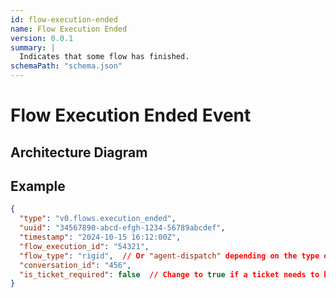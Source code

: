 ```yaml
---
id: flow-execution-ended
name: Flow Execution Ended
version: 0.0.1
summary: |
  Indicates that some flow has finished.
schemaPath: "schema.json"
---
```

# Flow Execution Ended Event

## Architecture Diagram

<NodeGraph />

<SchemaViewer file="schema.json" title="JSON Schema" maxHeight="500" />

## Example

```json title="Message Example"
{
  "type": "v0.flows.execution_ended",
  "uuid": "34567890-abcd-efgh-1234-56789abcdef",
  "timestamp": "2024-10-15 16:12:00Z",
  "flow_execution_id": "54321",
  "flow_type": "rigid",  // Or "agent-dispatch" depending on the type of flow
  "conversation_id": "456",
  "is_ticket_required": false  // Change to true if a ticket needs to be created
}
```
